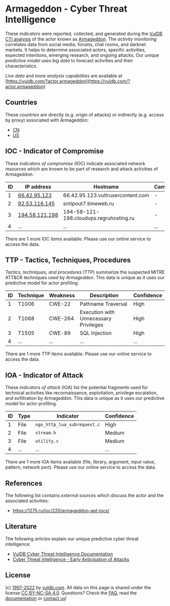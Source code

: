 # Armageddon - Cyber Threat Intelligence

These _indicators_ were reported, collected, and generated during the [VulDB CTI analysis](https://vuldb.com/?kb.cti) of the actor known as [Armageddon](https://vuldb.com/?actor.armageddon). The _activity monitoring_ correlates data from social media, forums, chat rooms, and darknet markets. It helps to determine associated actors, specific activities, expected intentions, emerging research, and ongoing attacks. Our unique _predictive model_ uses _big data_ to forecast activities and their characteristics.

_Live data_ and more _analysis capabilities_ are available at [https://vuldb.com/?actor.armageddon](https://vuldb.com/?actor.armageddon)

## Countries

These _countries_ are directly (e.g. origin of attacks) or indirectly (e.g. access by proxy) associated with Armageddon:

* [CN](https://vuldb.com/?country.cn)
* [US](https://vuldb.com/?country.us)

## IOC - Indicator of Compromise

These _indicators of compromise_ (IOC) indicate associated network resources which are known to be part of research and attack activities of Armageddon.

ID | IP address | Hostname | Campaign | Confidence
-- | ---------- | -------- | -------- | ----------
1 | [66.42.95.123](https://vuldb.com/?ip.66.42.95.123) | 66.42.95.123.vultrusercontent.com | - | High
2 | [92.53.116.145](https://vuldb.com/?ip.92.53.116.145) | smtpout7.timeweb.ru | - | High
3 | [194.58.121.198](https://vuldb.com/?ip.194.58.121.198) | 194-58-121-198.cloudvps.regruhosting.ru | - | High
4 | ... | ... | ... | ...

There are 1 more IOC items available. Please use our online service to access the data.

## TTP - Tactics, Techniques, Procedures

_Tactics, techniques, and procedures_ (TTP) summarize the suspected MITRE ATT&CK techniques used by _Armageddon_. This data is unique as it uses our predictive model for actor profiling.

ID | Technique | Weakness | Description | Confidence
-- | --------- | -------- | ----------- | ----------
1 | T1006 | CWE-22 | Pathname Traversal | High
2 | T1068 | CWE-264 | Execution with Unnecessary Privileges | High
3 | T1505 | CWE-89 | SQL Injection | High
4 | ... | ... | ... | ...

There are 1 more TTP items available. Please use our online service to access the data.

## IOA - Indicator of Attack

These _indicators of attack_ (IOA) list the potential fragments used for technical activities like reconnaissance, exploitation, privilege escalation, and exfiltration by Armageddon. This data is unique as it uses our predictive model for actor profiling.

ID | Type | Indicator | Confidence
-- | ---- | --------- | ----------
1 | File | `ngx_http_lua_subrequest.c` | High
2 | File | `stream.h` | Medium
3 | File | `utility.c` | Medium
4 | ... | ... | ...

There are 1 more IOA items available (file, library, argument, input value, pattern, network port). Please use our online service to access the data.

## References

The following list contains _external sources_ which discuss the actor and the associated activities:

* https://1275.ru/ioc/220/armageddon-apt-iocs/

## Literature

The following _articles_ explain our unique predictive cyber threat intelligence:

* [VulDB Cyber Threat Intelligence Documentation](https://vuldb.com/?kb.cti)
* [Cyber Threat Intelligence - Early Anticipation of Attacks](https://www.scip.ch/en/?labs.20201022)

## License

(c) [1997-2022](https://vuldb.com/?kb.changelog) by [vuldb.com](https://vuldb.com/?kb.about). All data on this page is shared under the license [CC BY-NC-SA 4.0](https://creativecommons.org/licenses/by-nc-sa/4.0/). Questions? Check the [FAQ](https://vuldb.com/?kb.faq), read the [documentation](https://vuldb.com/?kb) or [contact us](https://vuldb.com/?contact)!
